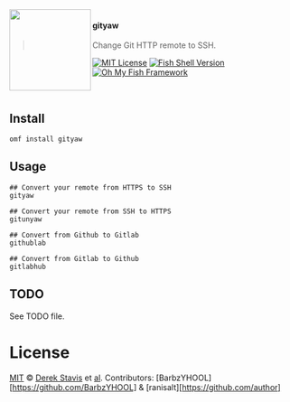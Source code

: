 <img src="https://cdn.rawgit.com/oh-my-fish/oh-my-fish/e4f1c2e0219a17e2c748b824004c8d0b38055c16/docs/logo.svg" align="left" width="144px" height="144px"/>

#### gityaw
> Change Git HTTP remote to SSH.

[![MIT License](https://img.shields.io/badge/license-MIT-007EC7.svg?style=flat-square)](/LICENSE)
[![Fish Shell Version](https://img.shields.io/badge/fish-v2.2.0-007EC7.svg?style=flat-square)](https://fishshell.com)
[![Oh My Fish Framework](https://img.shields.io/badge/Oh%20My%20Fish-Framework-007EC7.svg?style=flat-square)](https://www.github.com/oh-my-fish/oh-my-fish)

<br/>


## Install

```fish
omf install gityaw
```


## Usage

```fish
## Convert your remote from HTTPS to SSH
gityaw

## Convert your remote from SSH to HTTPS
gitunyaw

## Convert from Github to Gitlab
githublab

## Convert from Gitlab to Github
gitlabhub
```

## TODO

See TODO file.


# License

[MIT][mit] © [Derek Stavis][author] et [al][contributors].
Contributors: [BarbzYHOOL][https://github.com/BarbzYHOOL] & [ranisalt][https://github.com/author]


[mit]:            https://opensource.org/licenses/MIT
[author]:         https://github.com/derekstavis
[contributors]:   https://github.com/BarbzYHOOL/plugin-gityaw/graphs/contributors
[omf-link]:       https://www.github.com/oh-my-fish/oh-my-fish

[license-badge]:  https://img.shields.io/badge/license-MIT-007EC7.svg?style=flat-square

